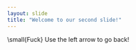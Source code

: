 ```yaml
---
layout: slide
title: "Welcome to our second slide!"
---
```

\small{Fuck}
Use the left arrow to go back!
